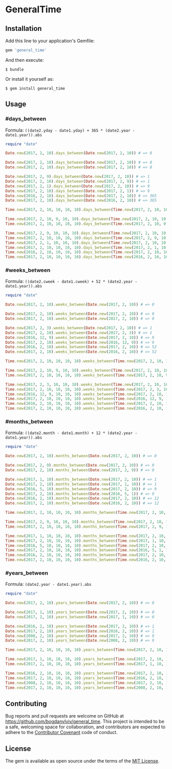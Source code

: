 # GeneralTime

## Installation

Add this line to your application's Gemfile:

```ruby
gem 'general_time'
```

And then execute:

    $ bundle

Or install it yourself as:

    $ gem install general_time

## Usage

### #days_between

Formula: `((date2.yday - date1.yday) + 365 * (date2.year - date1.year)).abs`

```ruby
require "date"

Date.new(2017, 2, 10).days_between(Date.new(2017, 2, 10)) # => 0

Date.new(2017, 2, 10).days_between(Date.new(2017, 2, 10)) # => 0
Date.new(2017, 2, 10).days_between(Date.new(2017, 2, 10)) # => 0

Date.new(2017, 2, 9).days_between(Date.new(2017, 2, 10)) # => 1
Date.new(2017, 2, 10).days_between(Date.new(2017, 2, 9)) # => 1
Date.new(2017, 2, 1).days_between(Date.new(2017, 2, 10)) # => 9
Date.new(2017, 2, 10).days_between(Date.new(2017, 2, 1)) # => 9
Date.new(2016, 2, 10).days_between(Date.new(2017, 2, 10)) # => 365
Date.new(2017, 2, 10).days_between(Date.new(2016, 2, 10)) # => 365
```

```ruby
Time.new(2017, 2, 10, 10, 10, 10).days_between(Time.new(2017, 2, 10, 10, 10, 10)) # => 0

Time.new(2017, 2, 10, 9, 10, 10).days_between(Time.new(2017, 2, 10, 10, 10, 10)) # => 0
Time.new(2017, 2, 10, 10, 10, 10).days_between(Time.new(2017, 2, 10, 9, 10, 10)) # => 0

Time.new(2017, 2, 9, 10, 10, 10).days_between(Time.new(2017, 2, 10, 10, 10, 10)) # => 1
Time.new(2017, 2, 10, 10, 10, 10).days_between(Time.new(2017, 2, 9, 10, 10, 10)) # => 1
Time.new(2017, 2, 1, 10, 10, 10).days_between(Time.new(2017, 2, 10, 10, 10, 10)) # => 9
Time.new(2017, 2, 10, 10, 10, 10).days_between(Time.new(2017, 2, 1, 10, 10, 10)) # => 9
Time.new(2016, 2, 10, 10, 10, 10).days_between(Time.new(2017, 2, 10, 10, 10, 10)) # => 365
Time.new(2017, 2, 10, 10, 10, 10).days_between(Time.new(2016, 2, 10, 10, 10, 10)) # => 365
```

### #weeks_between

Formula: `((date2.cweek - date1.cweek) + 52 * (date2.year - date1.year)).abs`

```ruby
require "date"

Date.new(2017, 2, 10).weeks_between(Date.new(2017, 2, 10)) # => 0

Date.new(2017, 2, 10).weeks_between(Date.new(2017, 2, 10)) # => 0
Date.new(2017, 2, 10).weeks_between(Date.new(2017, 2, 10)) # => 0

Date.new(2017, 2, 3).weeks_between(Date.new(2017, 2, 10)) # => 1
Date.new(2017, 2, 10).weeks_between(Date.new(2017, 2, 3)) # => 1
Date.new(2016, 12, 9).weeks_between(Date.new(2017, 2, 10)) # => 9
Date.new(2017, 2, 10).weeks_between(Date.new(2016, 12, 9)) # => 9
Date.new(2016, 2, 10).weeks_between(Date.new(2017, 2, 10)) # => 52
Date.new(2017, 2, 10).weeks_between(Date.new(2016, 2, 10)) # => 52
```

```ruby
Time.new(2017, 2, 10, 10, 10, 10).weeks_between(Time.new(2017, 2, 10, 10, 10, 10)) # => 0

Time.new(2017, 2, 10, 9, 10, 10).weeks_between(Time.new(2017, 2, 10, 10, 10, 10)) # => 0
Time.new(2017, 2, 10, 10, 10, 10).weeks_between(Time.new(2017, 2, 10, 9, 10, 10)) # => 0

Time.new(2017, 2, 3, 10, 10, 10).weeks_between(Time.new(2017, 2, 10, 10, 10, 10)) # => 1
Time.new(2017, 2, 10, 10, 10, 10).weeks_between(Time.new(2017, 2, 3, 10, 10, 10)) # => 1
Time.new(2016, 12, 9, 10, 10, 10).weeks_between(Time.new(2017, 2, 10, 10, 10, 10)) # => 9
Time.new(2017, 2, 10, 10, 10, 10).weeks_between(Time.new(2016, 12, 9, 10, 10, 10)) # => 9
Time.new(2016, 2, 10, 10, 10, 10).weeks_between(Time.new(2017, 2, 10, 10, 10, 10)) # => 52
Time.new(2017, 2, 10, 10, 10, 10).weeks_between(Time.new(2016, 2, 10, 10, 10, 10)) # => 52
```

### #months_between

Formula: `((date2.month - date1.month) + 12 * (date2.year - date1.year)).abs`

```ruby
require "date"

Date.new(2017, 2, 10).months_between(Date.new(2017, 2, 10)) # => 0

Date.new(2017, 2, 9).months_between(Date.new(2017, 2, 10)) # => 0
Date.new(2017, 2, 10).months_between(Date.new(2017, 2, 9)) # => 0

Date.new(2017, 1, 10).months_between(Date.new(2017, 2, 10)) # => 1
Date.new(2017, 2, 10).months_between(Date.new(2017, 1, 10)) # => 1
Date.new(2016, 5, 10).months_between(Date.new(2017, 2, 10)) # => 9
Date.new(2017, 2, 10).months_between(Date.new(2016, 5, 1)) # => 9
Date.new(2016, 2, 10).months_between(Date.new(2017, 2, 10)) # => 12
Date.new(2017, 2, 10).months_between(Date.new(2016, 2, 10)) # => 12
```

```ruby
Time.new(2017, 2, 10, 10, 10, 10).months_between(Time.new(2017, 2, 10, 10, 10, 10)) # => 0

Time.new(2017, 2, 9, 10, 10, 10).months_between(Time.new(2017, 2, 10, 10, 10, 10)) # => 0
Time.new(2017, 2, 10, 10, 10, 10).months_between(Time.new(2017, 2, 9, 10, 10, 10)) # => 0

Time.new(2017, 1, 10, 10, 10, 10).months_between(Time.new(2017, 2, 10, 10, 10, 10)) # => 1
Time.new(2017, 2, 10, 10, 10, 10).months_between(Time.new(2017, 1, 10, 10, 10, 10)) # => 1
Time.new(2016, 5, 10, 10, 10, 10).months_between(Time.new(2017, 2, 10, 10, 10, 10)) # => 9
Time.new(2017, 2, 10, 10, 10, 10).months_between(Time.new(2016, 5, 1, 10, 10, 10)) # => 9
Time.new(2016, 2, 10, 10, 10, 10).months_between(Time.new(2017, 2, 10, 10, 10, 10)) # => 12
Time.new(2017, 2, 10, 10, 10, 10).months_between(Time.new(2016, 2, 10, 10, 10, 10)) # => 12
```

### #years_between

Formula: `(date2.year - date1.year).abs`

```ruby
require "date"

Date.new(2017, 2, 10).years_between(Date.new(2017, 2, 10)) # => 0

Date.new(2017, 1, 10).years_between(Date.new(2017, 2, 10)) # => 0
Date.new(2017, 2, 10).years_between(Date.new(2017, 1, 10)) # => 0

Date.new(2016, 2, 10).years_between(Date.new(2017, 2, 10)) # => 1
Date.new(2017, 2, 10).years_between(Date.new(2016, 2, 10)) # => 1
Date.new(2008, 2, 10).years_between(Date.new(2017, 2, 10)) # => 9
Date.new(2017, 2, 10).years_between(Date.new(2008, 2, 10)) # => 9
```

```ruby
Time.new(2017, 2, 10, 10, 10, 10).years_between(Time.new(2017, 2, 10, 10, 10, 10)) # => 0

Time.new(2017, 1, 10, 10, 10, 10).years_between(Time.new(2017, 2, 10, 10, 10, 10)) # => 0
Time.new(2017, 2, 10, 10, 10, 10).years_between(Time.new(2017, 1, 10, 10, 10, 10)) # => 0

Time.new(2016, 2, 10, 10, 10, 10).years_between(Time.new(2017, 2, 10, 10, 10, 10)) # => 1
Time.new(2017, 2, 10, 10, 10, 10).years_between(Time.new(2016, 2, 10, 10, 10, 10)) # => 1
Time.new(2008, 2, 10, 10, 10, 10).years_between(Time.new(2017, 2, 10, 10, 10, 10)) # => 9
Time.new(2017, 2, 10, 10, 10, 10).years_between(Time.new(2008, 2, 10, 10, 10, 10)) # => 9
```

## Contributing

Bug reports and pull requests are welcome on GitHub at https://github.com/bogdanvlviv/general_time. This project is intended to be a safe, welcoming space for collaboration, and contributors are expected to adhere to the [Contributor Covenant](http://contributor-covenant.org) code of conduct.

## License

The gem is available as open source under the terms of the [MIT License](http://opensource.org/licenses/MIT).

